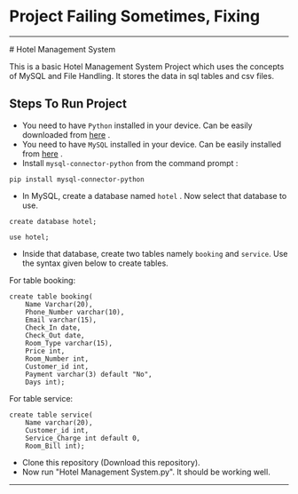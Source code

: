 # Project Failing Sometimes, Fixing
<hr>
# Hotel Management System

This is a basic Hotel  Management System Project which uses the concepts of MySQL and File Handling. It stores the data in sql tables and csv files.


## Steps To Run Project

- You need to have `Python` installed in your device. Can be easily downloaded from [here](https://www.python.org/downloads/) .
- You need to have `MySQL` installed in your device. Can be easily installed from [here](https://dev.mysql.com/downloads/mysql/) .
- Install `mysql-connector-python` from the command prompt : 
```
pip install mysql-connector-python
```
- In MySQL, create a database named `hotel` . Now select that database to use. 
```
create database hotel;
```
```
use hotel;
```
- Inside that database, create two tables namely `booking` and `service`. Use the syntax given below to create tables.

For table booking:
```
create table booking(
    Name Varchar(20),
    Phone_Number varchar(10),
    Email varchar(15),
    Check_In date,
    Check_Out date,
    Room_Type varchar(15),
    Price int,
    Room_Number int,
    Customer_id int,
    Payment varchar(3) default "No",
    Days int);
```
For table service:
```
create table service(
    Name varchar(20),
    Customer_id int,
    Service_Charge int default 0,
    Room_Bill int);
```
- Clone this repository (Download this repository).
- Now run "Hotel Management System.py". It should be working well.

<hr>
